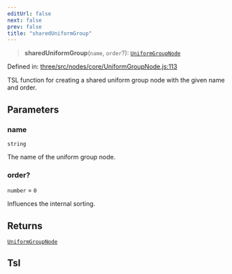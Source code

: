```yaml
---
editUrl: false
next: false
prev: false
title: "sharedUniformGroup"
---
```


> **sharedUniformGroup**(`name`, `order`?): [`UniformGroupNode`](/reference/threewebgpu/classes/uniformgroupnode/)

Defined in: [three/src/nodes/core/UniformGroupNode.js:113](https://github.com/DefinitelyMaybe/three-i18n/blob/fa57b79433d1c349ffb23a78727299c8d4190136/three/src/nodes/core/UniformGroupNode.js#L113)

TSL function for creating a shared uniform group node with the given name and order.

## Parameters

### name

`string`

The name of the uniform group node.

### order?

`number` = `0`

Influences the internal sorting.

## Returns

[`UniformGroupNode`](/reference/threewebgpu/classes/uniformgroupnode/)

## Tsl
